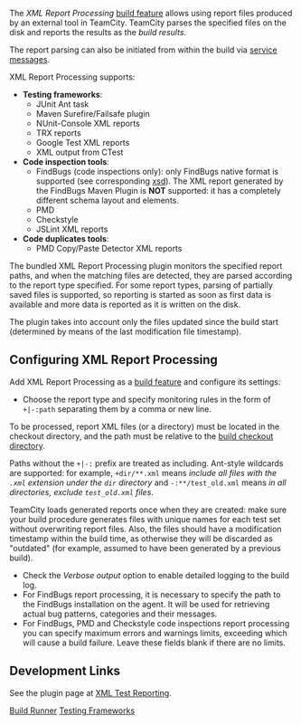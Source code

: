 [//]: # (title: XML Report Processing)
[//]: # (auxiliary-id: XML Report Processing)

The _XML Report Processing_ [build feature](adding-build-features.md) allows using report files produced by an external tool in TeamCity. TeamCity parses the specified files on the disk and reports the results as the _build results_.

The report parsing can also be initiated from within the build via [service messages](service-messages.md#Importing+XML+Reports).

XML Report Processing supports:
* __Testing frameworks__:
  * JUnit Ant task
  * Maven Surefire/Failsafe plugin
  * NUnit-Console XML reports
  * TRX reports
  * Google Test XML reports
  * XML output from CTest
* __Code inspection tools__:
  * FindBugs (code inspections only): only FindBugs native format is supported (see corresponding [xsd](https://findbugs.googlecode.com/svn/trunk/findbugs/etc/bugcollection.xsd)). The XML report generated by the FindBugs Maven Plugin is __NOT__ supported: it has a completely different schema layout and elements.
  * PMD
  * Checkstyle
  * JSLint XML reports
* __Code duplicates tools__:
  * PMD Copy/Paste Detector XML reports

The bundled XML Report Processing plugin monitors the specified report paths, and when the matching files are detected, they are parsed according to the report type specified. For some report types, parsing of partially saved files is supported, so reporting is started as soon as first data is available and more data is reported as it is written on the disk.

The plugin takes into account only the files updated since the build start (determined by means of the last modification file timestamp).

## Configuring XML Report Processing

Add XML Report Processing as a [build feature](adding-build-features.md) and configure its settings:
* Choose the report type and specify monitoring rules in the form of `+|-:path` separating them by a comma or new line.

<include src="branch-filter.md" include-id="OR-syntax-tip"/>

<note>

To be processed, report XML files (or a directory) must be located in the checkout directory, and the path must be relative to the [build checkout directory](build-checkout-directory.md).
</note>

Paths without the `+|-:` prefix are treated as including. Ant-style wildcards are supported: for example, `+dir/**.xml` means _include all files with the `.xml` extension under the `dir` directory_ and `-:**/test_old.xml` means _in all directories, exclude `test_old.xml` files_.

<note>

TeamCity loads generated reports once when they are created: make sure your build procedure generates files with unique names for each test set without overwriting report files. Also, the files should have a modification timestamp within the build time, as otherwise they will be discarded as "outdated" (for example, assumed to have been generated by a previous build).
</note>

* Check the _Verbose output_ option to enable detailed logging to the build log.
* For FindBugs report processing, it is necessary to specify the path to the FindBugs installation on the agent. It will be used for retrieving actual bug patterns, categories and their messages.
* For FindBugs, PMD and Checkstyle code inspections report processing you can specify maximum errors and warnings limits, exceeding which will cause a build failure. Leave these fields blank if there are no limits.

## Development Links

See the plugin page at [XML Test Reporting](https://plugins.jetbrains.com/plugin/8908-xml-test-reporting).

<seealso>
        <category ref="concepts">
            <a href="build-runner.md">Build Runner</a>
            <a href="testing-frameworks.md">Testing Frameworks</a>
        </category>
</seealso>